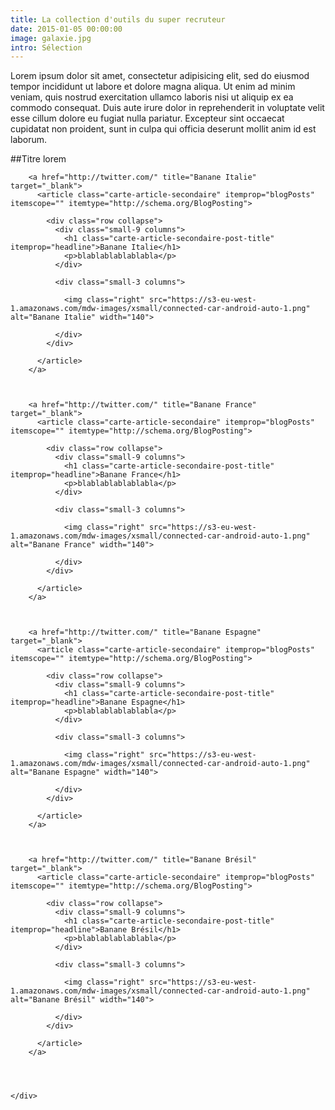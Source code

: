 ```yaml
---
title: La collection d'outils du super recruteur
date: 2015-01-05 00:00:00
image: galaxie.jpg
intro: Sélection
---
```


Lorem ipsum dolor sit amet, consectetur adipisicing elit, sed do eiusmod tempor incididunt ut labore et dolore magna aliqua. Ut enim ad minim veniam, quis nostrud exercitation ullamco laboris nisi ut aliquip ex ea commodo consequat. Duis aute irure dolor in reprehenderit in voluptate velit esse cillum dolore eu fugiat nulla pariatur. Excepteur sint occaecat cupidatat non proident, sunt in culpa qui officia deserunt mollit anim id est laborum.

##Titre lorem

<div class="section-carte-index-panel">

        <a href="http://twitter.com/" title="Banane Italie" target="_blank">
          <article class="carte-article-secondaire" itemprop="blogPosts" itemscope="" itemtype="http://schema.org/BlogPosting">

            <div class="row collapse">
              <div class="small-9 columns">
                <h1 class="carte-article-secondaire-post-title" itemprop="headline">Banane Italie</h1>
                <p>blablablablablabla</p>
              </div>

              <div class="small-3 columns">

                <img class="right" src="https://s3-eu-west-1.amazonaws.com/mdw-images/xsmall/connected-car-android-auto-1.png" alt="Banane Italie" width="140">

              </div>
            </div>

          </article>
        </a>



        <a href="http://twitter.com/" title="Banane France" target="_blank">
          <article class="carte-article-secondaire" itemprop="blogPosts" itemscope="" itemtype="http://schema.org/BlogPosting">

            <div class="row collapse">
              <div class="small-9 columns">
                <h1 class="carte-article-secondaire-post-title" itemprop="headline">Banane France</h1>
                <p>blablablablablabla</p>
              </div>

              <div class="small-3 columns">

                <img class="right" src="https://s3-eu-west-1.amazonaws.com/mdw-images/xsmall/connected-car-android-auto-1.png" alt="Banane France" width="140">

              </div>
            </div>

          </article>
        </a>



        <a href="http://twitter.com/" title="Banane Espagne" target="_blank">
          <article class="carte-article-secondaire" itemprop="blogPosts" itemscope="" itemtype="http://schema.org/BlogPosting">

            <div class="row collapse">
              <div class="small-9 columns">
                <h1 class="carte-article-secondaire-post-title" itemprop="headline">Banane Espagne</h1>
                <p>blablablablablabla</p>
              </div>

              <div class="small-3 columns">

                <img class="right" src="https://s3-eu-west-1.amazonaws.com/mdw-images/xsmall/connected-car-android-auto-1.png" alt="Banane Espagne" width="140">

              </div>
            </div>

          </article>
        </a>



        <a href="http://twitter.com/" title="Banane Brésil" target="_blank">
          <article class="carte-article-secondaire" itemprop="blogPosts" itemscope="" itemtype="http://schema.org/BlogPosting">

            <div class="row collapse">
              <div class="small-9 columns">
                <h1 class="carte-article-secondaire-post-title" itemprop="headline">Banane Brésil</h1>
                <p>blablablablablabla</p>
              </div>

              <div class="small-3 columns">

                <img class="right" src="https://s3-eu-west-1.amazonaws.com/mdw-images/xsmall/connected-car-android-auto-1.png" alt="Banane Brésil" width="140">

              </div>
            </div>

          </article>
        </a>




    </div>
